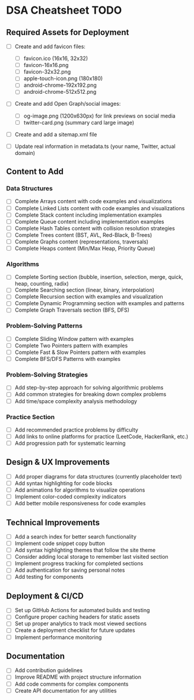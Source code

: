 # DSA Cheatsheet TODO

## Required Assets for Deployment

- [ ] Create and add favicon files:

  - [ ] favicon.ico (16x16, 32x32)
  - [ ] favicon-16x16.png
  - [ ] favicon-32x32.png
  - [ ] apple-touch-icon.png (180x180)
  - [ ] android-chrome-192x192.png
  - [ ] android-chrome-512x512.png

- [ ] Create and add Open Graph/social images:

  - [ ] og-image.png (1200x630px) for link previews on social media
  - [ ] twitter-card.png (summary card large image)

- [ ] Create and add a sitemap.xml file
- [ ] Update real information in metadata.ts (your name, Twitter, actual domain)

## Content to Add

### Data Structures

- [ ] Complete Arrays content with code examples and visualizations
- [ ] Complete Linked Lists content with code examples and visualizations
- [ ] Complete Stack content including implementation examples
- [ ] Complete Queue content including implementation examples
- [ ] Complete Hash Tables content with collision resolution strategies
- [ ] Complete Trees content (BST, AVL, Red-Black, B-Trees)
- [ ] Complete Graphs content (representations, traversals)
- [ ] Complete Heaps content (Min/Max Heap, Priority Queue)

### Algorithms

- [ ] Complete Sorting section (bubble, insertion, selection, merge, quick, heap, counting, radix)
- [ ] Complete Searching section (linear, binary, interpolation)
- [ ] Complete Recursion section with examples and visualization
- [ ] Complete Dynamic Programming section with examples and patterns
- [ ] Complete Graph Traversals section (BFS, DFS)

### Problem-Solving Patterns

- [ ] Complete Sliding Window pattern with examples
- [ ] Complete Two Pointers pattern with examples
- [ ] Complete Fast & Slow Pointers pattern with examples
- [ ] Complete BFS/DFS Patterns with examples

### Problem-Solving Strategies

- [ ] Add step-by-step approach for solving algorithmic problems
- [ ] Add common strategies for breaking down complex problems
- [ ] Add time/space complexity analysis methodology

### Practice Section

- [ ] Add recommended practice problems by difficulty
- [ ] Add links to online platforms for practice (LeetCode, HackerRank, etc.)
- [ ] Add progression path for systematic learning

## Design & UX Improvements

- [ ] Add proper diagrams for data structures (currently placeholder text)
- [ ] Add syntax highlighting for code blocks
- [ ] Add animations for algorithms to visualize operations
- [ ] Implement color-coded complexity indicators
- [ ] Add better mobile responsiveness for code examples

## Technical Improvements

- [ ] Add a search index for better search functionality
- [ ] Implement code snippet copy button
- [ ] Add syntax highlighting themes that follow the site theme
- [ ] Consider adding local storage to remember last visited section
- [ ] Implement progress tracking for completed sections
- [ ] Add authentication for saving personal notes
- [ ] Add testing for components

## Deployment & CI/CD

- [ ] Set up GitHub Actions for automated builds and testing
- [ ] Configure proper caching headers for static assets
- [ ] Set up proper analytics to track most viewed sections
- [ ] Create a deployment checklist for future updates
- [ ] Implement performance monitoring

## Documentation

- [ ] Add contribution guidelines
- [ ] Improve README with project structure information
- [ ] Add code comments for complex components
- [ ] Create API documentation for any utilities
